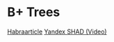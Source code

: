 B+ Trees
========
[Habraarticle](http://habrahabr.ru/post/114154)
[Yandex SHAD (Video)](http://shad.yandex.ru/lectures/algorithms_9.xml)
